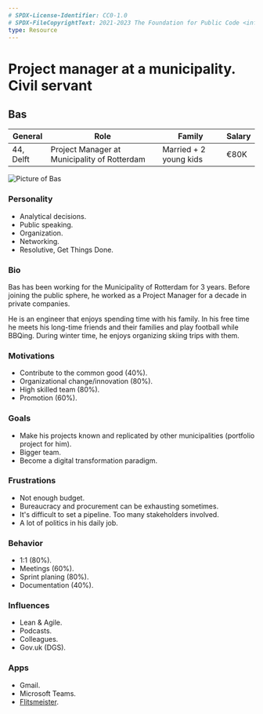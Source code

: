 ```yaml
---
# SPDX-License-Identifier: CC0-1.0
# SPDX-FileCopyrightText: 2021-2023 The Foundation for Public Code <info@publiccode.net>
type: Resource
---
```


# Project manager at a municipality. Civil servant

## Bas

| General                                  | Role | Family |  Salary   |
| ------------------------------------- | ---------------------------------- | -------- | --- |
| 44, Delft | Project Manager at Municipality of Rotterdam                               | Married + 2 young kids     |   €80K  |

![Picture of Bas](https://i.imgur.com/TPpxjGK.jpg)

### Personality

* Analytical decisions.
* Public speaking.
* Organization.
* Networking.
* Resolutive, Get Things Done.

### Bio

Bas has been working for the Municipality of Rotterdam for 3 years. Before joining the public sphere, he worked as a Project Manager for a decade in private companies.

He is an engineer that enjoys spending time with his family. In his free time he meets his long-time friends and their families and play football while BBQing. During winter time, he enjoys organizing skiing trips with them.

### Motivations

* Contribute to the common good (40%).
* Organizational change/innovation (80%).
* High skilled team (80%).
* Promotion (60%).

### Goals

* Make his projects known and replicated by other municipalities (portfolio project for him).
* Bigger team.
* Become a digital transformation paradigm.

### Frustrations

* Not enough budget.
* Bureaucracy and procurement can be exhausting sometimes.
* It's difficult to set a pipeline. Too many stakeholders involved.
* A lot of politics in his daily job.

### Behavior

* 1:1 (80%).
* Meetings (60%).
* Sprint planing (80%).
* Documentation (40%).

### Influences

* Lean & Agile.
* Podcasts.
* Colleagues.
* Gov.uk (DGS).

### Apps

* Gmail.
* Microsoft Teams.
* [Flitsmeister](https://www.flitsmeister.nl/).
